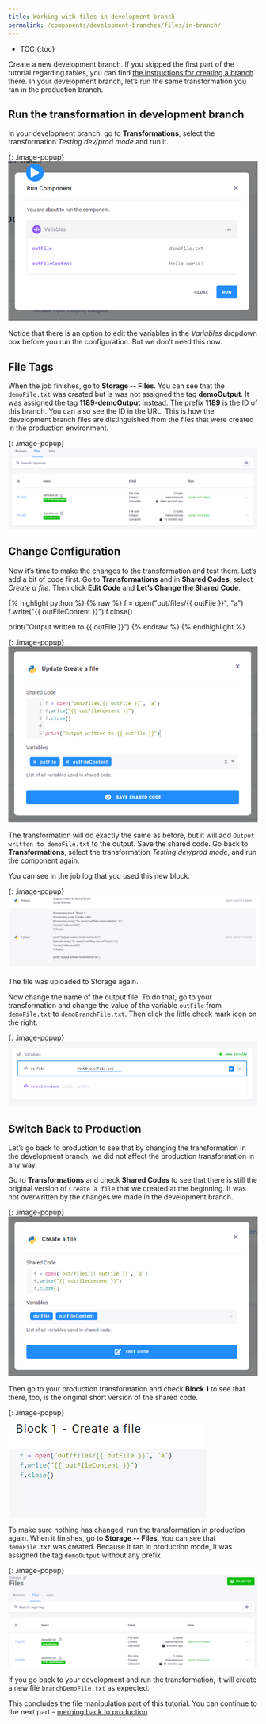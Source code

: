 ```yaml
---
title: Working with files in development branch
permalink: /components/development-branches/files/in-branch/
---
```


* TOC
{:toc}

Create a new development branch. If you skipped the first part of the tutorial regarding tables, you can find [the instructions for creating a branch](http://localhost:4000/components/development-branches/tables/in-branch/#create-a-new-branch) there. In your development branch, let’s run the same transformation you ran in the production branch.

## Run the transformation in development branch 

In your development branch, go to **Transformations**, select the transformation *Testing dev/prod mode* and run it.

{: .image-popup}
![Screenshot - Run Transformation in Development Branch](/components/development-branches/11-option-edit-vars.png)

Notice that there is an option to edit the variables in the *Variables* dropdown box before you run
the configuration. But we don’t need this now.

## File Tags
When the job finishes, go to **Storage -- Files**. You can see that the `demoFile.txt` was created but is was not
assigned the tag **demoOutput**. It was assigned the tag **1189-demoOutput** instead. The prefix **1189** is the ID of
this branch. You can also see the ID in the URL. This is how the development branch files are distinguished from
the files that were created in the production environment.

{: .image-popup}
![Screenshot - Development Branch Output](/components/development-branches/12-dev-branch-output.png)

## Change Configuration
Now it’s time to make the changes to the transformation and test them. Let’s add a bit of code first. Go to
**Transformations** and in **Shared Codes**, select *Create a file*. Then click **Edit Code** and **Let’s Change
the Shared Code**.

{% highlight python %}
{% raw %}
f = open("out/files/{{ outFile }}", "a")
f.write("{{ outFileContent }}")
f.close()

print("Output written to {{ outFile }}")
{% endraw %}
{% endhighlight %}

{: .image-popup}
![Screenshot - Edit Shared Code](/components/development-branches/13-edit-shared-code-in-dev.png)

The transformation will do exactly the same as before, but it will add `Output written to demoFile.txt` to
the output. Save the shared code. Go back to **Transformations**, select the transformation *Testing dev/prod
mode*, and run the component again.

You can see in the job log that you used this new block.

{: .image-popup}
![Screenshot - Job Log](/components/development-branches/14-jobs-log.png)

The file was uploaded to Storage again.

Now change the name of the output file. To do that, go to your transformation and change the value of the variable
`outFile` from `demoFile.txt` to `demoBranchFile.txt`. Then click the little check mark icon on the right.

{: .image-popup}
![Screenshot - Edit Variable in Development Branch](/components/development-branches/15-edit-var-in-dev.png)

## Switch Back to Production
Let’s go back to production to see that by changing the transformation in the development branch, we did not
affect the production transformation in any way.

Go to **Transformations** and check **Shared Codes** to see that there is still the original version of
`Create a file` that we created at the beginning. It was not overwritten by the changes we made in the development
branch.

{: .image-popup}
![Screenshot - Check Shared Code In Production](/components/development-branches/19-check-shared-code.png)

Then go to your production transformation and check **Block 1** to see that there, too, is the original short
version of the shared code.

{: .image-popup}
![Screenshot - Check Variable In Production](/components/development-branches/20-check-block1.png)

To make sure nothing has changed, run the transformation in production again. When it finishes, go to **Storage --
Files**. You can see that `demoFile.txt` was created. Because it ran in production mode, it was assigned the
tag `demoOutput` without any prefix.

{: .image-popup}
![Screenshot - Storage File in Production](/components/development-branches/21-storage-files-prod.png)

If you go back to your development and run the transformation, it will create a new file `branchDemoFile.txt` as expected. 

This concludes the file manipulation part of this tutorial. You can continue to the next part - [merging back to production](/components/development-branches/diff-and-merge). 

